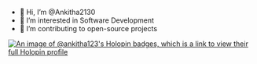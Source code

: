 - 👋 Hi, I’m @Ankitha2130
- 👀 I’m interested in Software Development
- 🌱 I’m contributing to open-source projects

[![An image of @ankitha123's Holopin badges, which is a link to view their full Holopin profile](https://holopin.me/ankitha123)](https://holopin.io/@ankitha123)
